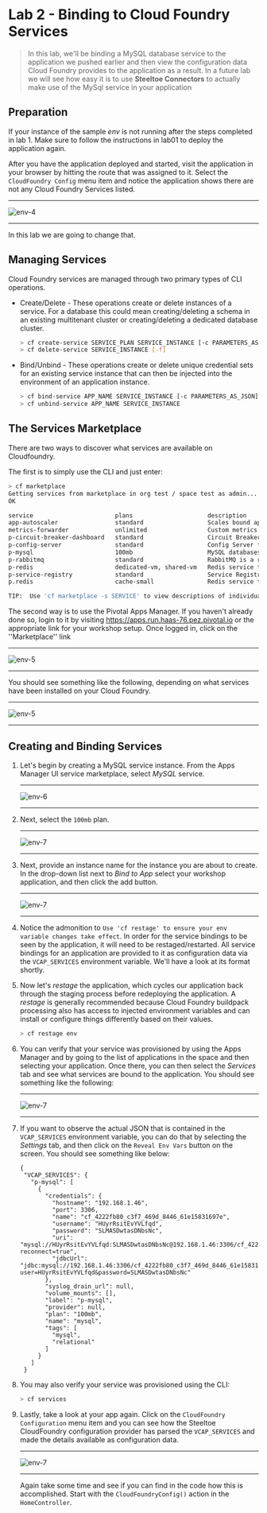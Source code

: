 # Lab 2 - Binding to Cloud Foundry Services

>In this lab, we'll be binding a MySQL database service to the application we pushed earlier and then view the configuration data Cloud Foundry provides to the application as a result. In a future lab we will see how easy it is to use __Steeltoe Connectors__ to actually make use of the MySql service in your application

## Preparation

If your instance of the sample _env_ is not running after the steps completed in lab 1.  Make sure to follow the instructions in lab01 to deploy the application again.

After you have the application deployed and started, visit the application in your browser by hitting the route that was assigned to it.  Select the `CloudFoundry Config` menu item and notice the application shows there are not any Cloud Foundry Services listed.

   ---

   ![env-4](../../Common/images/lab-02-cloudfoundry-config.png)

   ---

In this lab we are going to change that.

## Managing Services

Cloud Foundry services are managed through two primary types of CLI operations.

* Create/Delete - These operations create or delete instances of a service. For a database this could mean creating/deleting a schema in an existing multitenant cluster or creating/deleting a dedicated database cluster.

  ```bash
  > cf create-service SERVICE_PLAN SERVICE_INSTANCE [-c PARAMETERS_AS_JSON] [-t TAGS]
  > cf delete-service SERVICE_INSTANCE [-f]
  ```

* Bind/Unbind - These operations create or delete unique credential sets for an existing service instance that can then be injected into the environment of an application instance.

  ```bash
  > cf bind-service APP_NAME SERVICE_INSTANCE [-c PARAMETERS_AS_JSON]
  > cf unbind-service APP_NAME SERVICE_INSTANCE
  ```

## The Services Marketplace

There are two ways to discover what services are available on Cloudfoundry.

The first is to simply use the CLI and just enter:

```bash
> cf marketplace
Getting services from marketplace in org test / space test as admin...
OK

service                       plans                     description
app-autoscaler                standard                  Scales bound applications in response to load
metrics-forwarder             unlimited                 Custom metrics service
p-circuit-breaker-dashboard   standard                  Circuit Breaker Dashboard for Spring Cloud Applications
p-config-server               standard                  Config Server for Spring Cloud Applications
p-mysql                       100mb                     MySQL databases on demand
p-rabbitmq                    standard                  RabbitMQ is a robust and scalable high-performance multi-protocol messaging broker.
p-redis                       dedicated-vm, shared-vm   Redis service to provide pre-provisioned instances configured as a datastore, running on a shared or dedicated VM.
p-service-registry            standard                  Service Registry for Spring Cloud Applications
p.redis                       cache-small               Redis service to provide on-demand dedicated instances configured as a cache.

TIP:  Use 'cf marketplace -s SERVICE' to view descriptions of individual plans of a given service.
```

The second way is to use the Pivotal Apps Manager. If you haven't already done so, login to it by visiting https://apps.run.haas-76.pez.pivotal.io or the appropriate link for your workshop setup. Once logged in, click on the ''Marketplace'' link

---

  ![env-5](../../Common/images/lab-mkt-link.png)

---

You should see something like the following, depending on what services have been installed on your Cloud Foundry.

---

  ![env-5](../../Common/images/lab-marketplace.png)

---

## Creating and Binding Services

1. Let's begin by creating a MySQL service instance. From the Apps Manager UI service marketplace, select _MySQL_ service.

   ---

     ![env-6](../../Common/images/lab-mysql.png)

   ---

1. Next, select the `100mb` plan.

   ---

     ![env-7](../../Common/images/lab-mysql2.png)

   ---

1. Next, provide an instance name for the instance you are about to create. In the drop-down list next to _Bind to App_ select your workshop application, and then click the add button.

   ---

    ![env-7](../../Common/images/lab-mysql3.png)

   ---

1. Notice the admonition to `Use 'cf restage' to ensure your env variable changes take effect`. In order for the service bindings to be seen by the application, it will need to be restaged/restarted. All service bindings for an application are provided to it as configuration data via the `VCAP_SERVICES` environment variable.  We'll have a look at its format shortly.

1. Now let's _restage_ the application, which cycles our application back through the staging process before redeploying the application. A _restage_ is generally recommended because Cloud Foundry buildpack processing also has access to injected environment variables and can install or configure things differently based on their values.

   ```bash
   > cf restage env
   ```

1. You can verify that your service was provisioned by using the Apps Manager and by going to the list of applications in the space and then selecting your application.  Once there, you can then select the _Services_ tab and see what services are bound to the application. You should see something like the following:

   ---

    ![env-7](../../Common/images/lab-mysql4.png)

   ---

1. If you want to observe the actual JSON that is contained in the `VCAP_SERVICES` environment variable, you can do that by selecting the _Settings_ tab, and then click on the `Reveal Env Vars` button on the screen. You should see something like below:

   ```text
   {
    "VCAP_SERVICES": {
      "p-mysql": [
        {
          "credentials": {
            "hostname": "192.168.1.46",
            "port": 3306,
            "name": "cf_4222fb80_c3f7_469d_8446_61e15831697e",
            "username": "HUyrRsitEvYVLfqd",
            "password": "SLMASDwtasDNbsNc",
            "uri": "mysql://HUyrRsitEvYVLfqd:SLMASDwtasDNbsNc@192.168.1.46:3306/cf_4222fb80_c3f7_469d_8446_61e15831697e?reconnect=true",
            "jdbcUrl": "jdbc:mysql://192.168.1.46:3306/cf_4222fb80_c3f7_469d_8446_61e15831697e?user=HUyrRsitEvYVLfqd&password=SLMASDwtasDNbsNc"
          },
          "syslog_drain_url": null,
          "volume_mounts": [],
          "label": "p-mysql",
          "provider": null,
          "plan": "100mb",
          "name": "mysql",
          "tags": [
            "mysql",
            "relational"
          ]
        }
      ]
    }
   ```

1. You may also verify your service was provisioned using the CLI:

   ```bash
   > cf services
   ```

1. Lastly, take a look at your app again. Click on the ``CloudFoundry Configuration`` menu item and you can see how the Steeltoe CloudFoundry configuration provider has parsed the ``VCAP_SERVICES`` and made the details available as configuration data.

   ---

    ![env-7](../../Common/images/lab-app-db.png)

   ---

   Again take some time and see if you can find in the code how this is accomplished. Start with the ``CloudFoundryConfig()`` action in the ``HomeController``.
